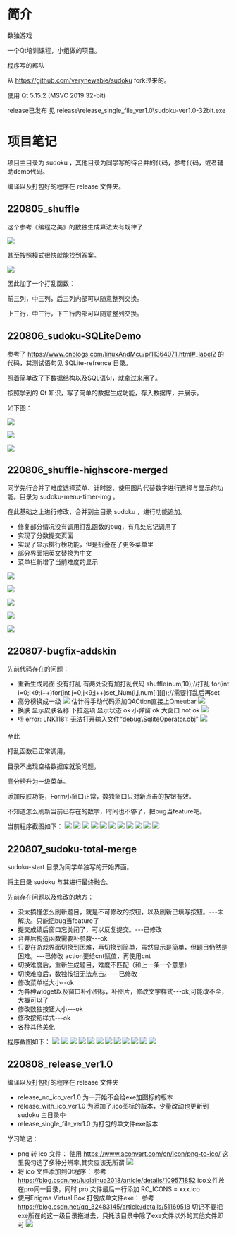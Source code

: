 # 简介

数独游戏

一个Qt培训课程，小组做的项目。

程序写的都队

从 https://github.com/verynewabie/sudoku fork过来的。

使用 Qt 5.15.2 (MSVC 2019 32-bit)

release已发布 见 release\release_single_file_ver1.0\sudoku-ver1.0-32bit.exe

# 项目笔记

项目主目录为 sudoku ，其他目录为同学写的待合并的代码，参考代码，或者辅助demo代码。

编译以及打包好的程序在 release 文件夹。

## 220805_shuffle

这个参考《编程之美》的数独生成算法太有规律了

![](pics/algo-pic.png)

甚至按照模式很快就能找到答案。

![](pics/algo-manner.jpg)

因此加了一个打乱函数：

前三列，中三列，后三列内部可以随意整列交换。

上三行，中三行，下三行内部可以随意整列交换。

## 220806_sudoku-SQLiteDemo

参考了 https://www.cnblogs.com/linuxAndMcu/p/11364071.html#_label2 的代码，其测试语句见 SQLite-refrence 目录。

照着简单改了下数据结构以及SQL语句，就拿过来用了。

按照学到的 Qt 知识，写了简单的数据生成功能，存入数据库，并展示。

如下图：

![](pics/sqlite_01.png)

![](pics/sqlite_02.png)

![](pics/sqlite_03.png)

## 220806_shuffle-highscore-merged

同学先行合并了难度选择菜单、计时器、使用图片代替数字进行选择与显示的功能。目录为 sudoku-menu-timer-img 。

在此基础之上进行修改，合并到主目录 sudoku ，进行功能追加。

- 修复部分情况没有调用打乱函数的bug，有几处忘记调用了
- 实现了分数提交页面
- 实现了显示排行榜功能，但是折叠在了更多菜单里
- 部分界面把英文替换为中文
- 菜单栏新增了当前难度的显示

![](pics/220806_shuffle-highscore-merged-01.png)

![](pics/220806_shuffle-highscore-merged-02.png)

![](pics/220806_shuffle-highscore-merged-03.png)

![](pics/220806_shuffle-highscore-merged-04.png)

![](pics/220806_shuffle-highscore-merged-05.png)

## 220807-bugfix-addskin

先前代码存在的问题：

- 重新生成局面  没有打乱
有两处没有加打乱代码
    shuffle(num,10);//打乱
    for(int i=0;i<9;i++)for(int j=0;j<9;j++)set_Num(i,j,num[i][j]);//需要打乱后再set
- 高分榜换成一级
![](pics/220807-bugfix-addskin-01.png)
估计得手动代码添加QACtion直接上Qmeubar
![](pics/220807-bugfix-addskin-02.png)
- 换肤 显示皮肤名称
下拉选项 显示状态 ok
小弹窗 ok
大窗口 not ok
![](pics/220807-bugfix-addskin-03.png)
- :-1: error: LNK1181: 无法打开输入文件“debug\SqliteOperator.obj”
![](pics/220807-bugfix-addskin-04.png)

至此

打乱函数已正常调用，

目录不出现空格数据库就没问题，

高分榜升为一级菜单。

添加皮肤功能，Form小窗口正常，数独窗口只对新点击的按钮有效。

不知道怎么刷新当前已存在的数字，时间也不够了，把bug当feature吧。

当前程序截图如下：
![](pics/220807-bugfix-addskin-001.png)
![](pics/220807-bugfix-addskin-002.png)
![](pics/220807-bugfix-addskin-003.png)
![](pics/220807-bugfix-addskin-004.png)
![](pics/220807-bugfix-addskin-005.png)
![](pics/220807-bugfix-addskin-006.png)
![](pics/220807-bugfix-addskin-007.png)
![](pics/220807-bugfix-addskin-008.png)
![](pics/220807-bugfix-addskin-009.png)
![](pics/220807-bugfix-addskin-010.png)
![](pics/220807-bugfix-addskin-011.png)

## 220807_sudoku-total-merge

sudoku-start 目录为同学单独写的开始界面。

将主目录 sudoku 与其进行最终融合。

先前存在问题以及修改的地方：

- 没太搞懂怎么刷新题目，就是不可修改的按钮，以及刷新已填写按钮。---未解决。只能把bug当feature了
- 提交成绩后窗口忘关闭了，可以反复提交。---已修改
- 合并后构造函数需要补参数---ok
- 只要在游戏界面切换到困难，再切换到简单，虽然显示是简单，但题目仍然是困难。---已修改 action要给cnt赋值，再使用cnt
- 切换难度后，重新生成题目，难度不匹配（和上一条一个意思）
- 切换难度后，数独按钮无法点击。---已修改
- 修改菜单栏大小--ok
- 为各种widget以及窗口补小图标，补图片，修改文字样式---ok,可能改不全，大概可以了
- 修改数独按钮大小---ok
- 修改按钮样式---ok
- 各种其他美化

程序截图如下：
![](pics/220807_sudoku-total-merge-001.png)
![](pics/220807_sudoku-total-merge-002.png)
![](pics/220807_sudoku-total-merge-003.png)
![](pics/220807_sudoku-total-merge-004.png)
![](pics/220807_sudoku-total-merge-005.png)
![](pics/220807_sudoku-total-merge-006.png)
![](pics/220807_sudoku-total-merge-007.png)
![](pics/220807_sudoku-total-merge-008.png)
![](pics/220807_sudoku-total-merge-009.png)
![](pics/220807_sudoku-total-merge-010.png)
![](pics/220807_sudoku-total-merge-011.png)
![](pics/220807_sudoku-total-merge-012.png)

## 220808_release_ver1.0

编译以及打包好的程序在 release 文件夹

- release_no_ico_ver1.0 为一开始不会给exe加图标的版本
- release_with_ico_ver1.0 为添加了.ico图标的版本，少量改动也更新到 sudoku 主目录中
- release_single_file_ver1.0 为打包的单文件exe版本

学习笔记：

- png 转 ico 文件： 使用 https://www.aconvert.com/cn/icon/png-to-ico/
这里我勾选了多种分辨率,其实应该无所谓
![](pics/220808_release_ver1.0-001.png)
- 将 ico 文件添加到Qt程序： 参考 https://blog.csdn.net/luolaihua2018/article/details/109571852
ico文件放在pro同一目录，同时 pro 文件最后一行添加 RC_ICONS = xxx.ico
- 使用Enigma Virtual Box 打包成单文件exe： 参考 https://blog.csdn.net/qq_32483145/article/details/51169518
切记不要把exe所在的这一级目录拖进去，只托该目录中除了exe文件以外的其他文件即可
![](pics/220808_release_ver1.0-002.png)